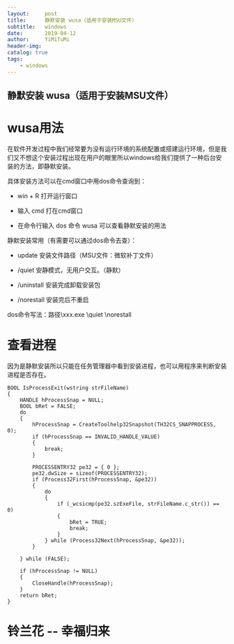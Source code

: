 ```yaml
---
layout:     post
title:      静默安装 wusa（适用于安装MSU文件）
subtitle:   windows
date:       2019-04-12
author:     YiMiTuMi
header-img: 
catalog: true
tags:
    - windows
---
```

## 静默安装 wusa（适用于安装MSU文件）

# wusa用法

在软件开发过程中我们经常要为没有运行环境的系统配置或搭建运行环境，但是我们又不想这个安装过程出现在用户的眼里所以windows给我们提供了一种后台安装的方法，即静默安装。

具体安装方法可以在cmd窗口中用dos命令查询到：

* win + R 打开运行窗口

* 输入 cmd 打在cmd窗口

* 在命令行输入 dos 命令 wusa 可以查看静默安装的用法

静默安装常用（有需要可以通过dos命令去查）：

* update 安装文件路径（MSU文件：微软补丁文件）

* /quiet 安静模式，无用户交互。（静默）

* /uninstall 安装完成卸载安装包

* /norestall 安装完后不重启

dos命令写法：路径\xxx.exe \quiet \norestall 

# 查看进程

因为是静默安装所以只能在任务管理器中看到安装进程，也可以用程序来判断安装进程是否存在。

	BOOL IsProcessExit(wstring strFileName)
	{
	    HANDLE hProcessSnap = NULL;
	    BOOL bRet = FALSE;
	    do 
	    {
	        hProcessSnap = CreateToolhelp32Snapshot(TH32CS_SNAPPROCESS, 0);
	        if (hProcessSnap == INVALID_HANDLE_VALUE)
	        {
	            break;
	        }
	
	        PROCESSENTRY32 pe32 = { 0 };
	        pe32.dwSize = sizeof(PROCESSENTRY32);
	        if (Process32First(hProcessSnap, &pe32))
	        {
	            do 
	            {
	                if (_wcsicmp(pe32.szExeFile, strFileName.c_str()) == 0)
	                {
	                    bRet = TRUE;
	                    break;
	                }
	            } while (Process32Next(hProcessSnap, &pe32));
	        }
	
	    } while (FALSE);
	
	    if (hProcessSnap != NULL)
	    {
	        CloseHandle(hProcessSnap);
	    }
	    return bRet;
	}

# 铃兰花 -- 幸福归来
